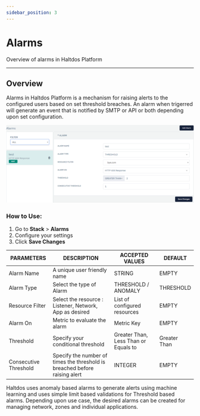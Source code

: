 ```yaml
---
sidebar_position: 3
---
```


# Alarms

Overview of alarms in Haltdos Platform

---

## Overview

Alarms in Haltdos Platform is a mechanism for raising alerts to the configured users based on set threshold breaches. An alarm when trigerred will generate an event that is notified by SMTP or API or both depending upon set configuration.

![alarms](/img/platform/alarms1.png)

### **How to Use:**

1. Go to **Stack** > **Alarms**
2. Configure your settings
3. Click **Save Changes**

| PARAMETERS            | DESCRIPTION                                                                | ACCEPTED VALUES                      | DEFAULT      |
|-----------------------|----------------------------------------------------------------------------|--------------------------------------|--------------|
| Alarm Name            | A unique user friendly name                                                | STRING                               | EMPTY        |
| Alarm Type            | Select the type of Alarm                                                   | THRESHOLD / ANOMALY                  | THRESHOLD    |
| Resource Filter       | Select the resource : Listener, Network, App as desired                    | List of configured resources         | EMPTY        |
| Alarm On              | Metric to evaluate the alarm                                               | Metric Key                           | EMPTY        |
| Threshold             | Specify your conditional threshold                                         | Greater Than, Less Than or Equals to | Greater Than |
| Consecutive Threshold | Specify the number of times the threshold is breached before raising alert | INTEGER                              | EMPTY        |


Haltdos uses anomaly based alarms to generate alerts using machine learning and uses simple limit based validations for Threshold based alarms. Depending upon use case, the desired alarms can be created for managing network, zones and individual applications.
